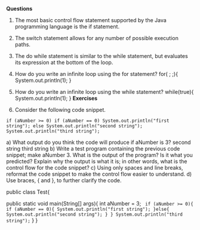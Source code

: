**Questions**

1. The most basic control flow statement supported by the Java programming language is the if statement.
2. The switch statement allows for any number of possible execution paths.
3. The do while statement is similar to the while statement, but evaluates its expression at the bottom of the loop.
4. How do you write an infinite loop using the for statement?
for( ; ;){
System.out.println(1);
}
5. How do you write an infinite loop using the while statement?
while(true){
System.out.println(1);
}
**Exercises**

1. Consider the following code snippet.

`if (aNumber >= 0)
    if (aNumber == 0)
        System.out.println("first string");
else System.out.println("second string");
System.out.println("third string");`

a) What output do you think the code will produce if aNumber is 3? second string third string
b) Write a test program containing the previous code snippet; make aNumber 3. What is the output of the program? Is it what you predicted? Explain why the output is what it is; in other words, what is the control flow for the code snippet?
c) Using only spaces and line breaks, reformat the code snippet to make the control flow easier to understand.
d) Use braces, { and }, to further clarify the code.

public class Test{

 public static void main(String[] args){
  int aNumber = 3;
` if (aNumber >= 0){
    if (aNumber == 0){
        System.out.println("first string");
    }else{
     System.out.println("second string");
     }
    }
  System.out.println("third string");`
 }
}